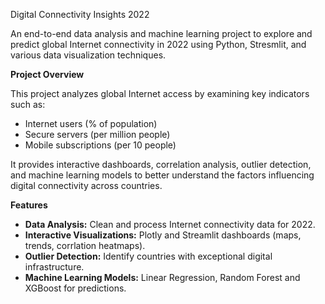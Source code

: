 Digital Connectivity Insights 2022

An end-to-end data analysis and machine learning project to explore and predict global Internet connectivity in 2022 using Python, Stresmlit, and various data visualization techniques.

**Project Overview**

This project analyzes global Internet access by examining key indicators such as:
- Internet users (% of population)
- Secure servers (per million people)
- Mobile subscriptions (per 10 people)

It provides interactive dashboards, correlation analysis, outlier detection, and machine learning models to better understand the factors influencing digital connectivity across countries.

**Features**

- **Data Analysis:** Clean and process Internet connectivity data for 2022.
- **Interactive Visualizations:** Plotly and Streamlit dashboards (maps, trends, corrlation heatmaps).
- **Outlier Detection:** Identify countries with exceptional digital infrastructure.
- **Machine Learning Models:** Linear Regression, Random Forest and XGBoost for predictions.

